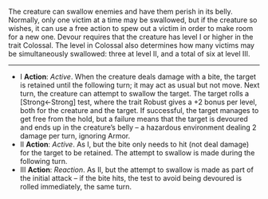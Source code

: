 The creature can swallow enemies and have them perish in its belly. Normally, only one victim at a time may be swallowed, but if the creature so wishes, it can use a free action to spew out a victim in order to make room for a new one.
Devour requires that the creature has level I or higher in the trait Colossal. The level in Colossal also determines how many victims may be simultaneously swallowed: three at level II, and a total of six at level III.

---
- I **Action**: *Active*. When the creature deals damage with a bite, the target is retained until the following turn; it may act as usual but not move. Next turn, the creature can attempt to swallow the target. The target rolls a [Strong←Strong] test, where the trait Robust gives a +2 bonus per level, both for the creature and the target. If successful, the target manages to get free from the hold, but a failure means that the target is devoured and ends up in the creature’s belly – a hazardous environment dealing 2 damage per turn, ignoring Armor.
- II **Action**: *Active*. As I, but the bite only needs to hit (not deal damage) for the target to be retained. The attempt to swallow is made during the following turn.
- III **Action**: *Reaction*. As II, but the attempt to swallow is made as part of the initial attack – if the bite hits, the test to avoid being devoured is rolled immediately, the same turn.